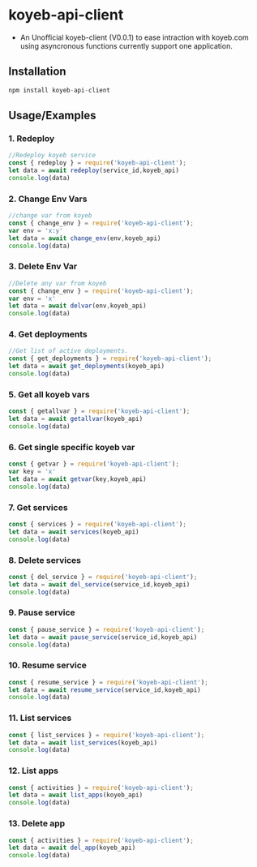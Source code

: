 # koyeb-api-client
- An Unofficial koyeb-client (V0.0.1) to ease intraction with koyeb.com using asyncronous functions currently support one application.

## Installation
```js
npm install koyeb-api-client
```

## Usage/Examples

### 1. Redeploy
```js
//Redeploy koyeb service
const { redeploy } = require('koyeb-api-client');
let data = await redeploy(service_id,koyeb_api)
console.log(data)
```
### 2. Change Env Vars
```js
//change var from koyeb
const { change_env } = require('koyeb-api-client');
var env = 'x:y'
let data = await change_env(env,koyeb_api)
console.log(data)
```
### 3. Delete Env Var
```js
//Delete any var from koyeb
const { change_env } = require('koyeb-api-client');
var env = 'x'
let data = await delvar(env,koyeb_api)
console.log(data)
```
### 4. Get deployments
```js
//Get list of active deployments.
const { get_deployments } = require('koyeb-api-client');
let data = await get_deployments(koyeb_api)
console.log(data)
```
### 5. Get all koyeb vars
```js
const { getallvar } = require('koyeb-api-client');
let data = await getallvar(koyeb_api)
console.log(data)
```
### 6. Get single specific koyeb var
```js
const { getvar } = require('koyeb-api-client');
var key = 'x'
let data = await getvar(key,koyeb_api)
console.log(data)
```
### 7. Get services
```js
const { services } = require('koyeb-api-client');
let data = await services(koyeb_api)
console.log(data)
```

### 8. Delete services
```js
const { del_service } = require('koyeb-api-client');
let data = await del_service(service_id,koyeb_api)
console.log(data)
```

### 9. Pause service
```js
const { pause_service } = require('koyeb-api-client');
let data = await pause_service(service_id,koyeb_api)
console.log(data)
```
### 10. Resume service
```js
const { resume_service } = require('koyeb-api-client');
let data = await resume_service(service_id,koyeb_api)
console.log(data)
```
### 11. List services
```js
const { list_services } = require('koyeb-api-client');
let data = await list_services(koyeb_api)
console.log(data)
```
### 12. List apps
```js
const { activities } = require('koyeb-api-client');
let data = await list_apps(koyeb_api)
console.log(data)
```
### 13. Delete app
```js
const { activities } = require('koyeb-api-client');
let data = await del_app(koyeb_api)
console.log(data)
```
